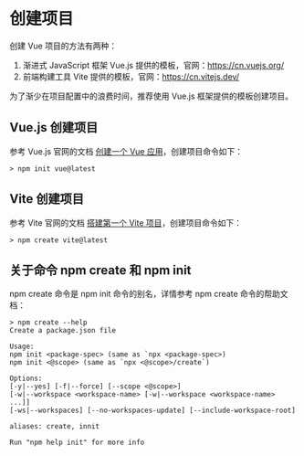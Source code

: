 # 创建项目

创建 Vue 项目的方法有两种：

1. 渐进式 JavaScript 框架 Vue.js 提供的模板，官网：https://cn.vuejs.org/
1. 前端构建工具 Vite 提供的模板，官网：https://cn.vitejs.dev/

为了渐少在项目配置中的浪费时间，推荐使用 Vue.js 框架提供的模板创建项目。

## Vue.js 创建项目

参考 Vue.js 官网的文档 [创建一个 Vue 应用](https://cn.vuejs.org/guide/quick-start.html#creating-a-vue-application)，创建项目命令如下：

```
> npm init vue@latest
```

## Vite 创建项目

参考 Vite 官网的文档 [搭建第一个 Vite 项目](https://cn.vitejs.dev/guide/)，创建项目命令如下：

```
> npm create vite@latest
```

## 关于命令 npm create 和 npm init
npm create 命令是 npm init 命令的别名，详情参考 npm create 命令的帮助文档：
```
> npm create --help
Create a package.json file

Usage:
npm init <package-spec> (same as `npx <package-spec>)
npm init <@scope> (same as `npx <@scope>/create`)

Options:
[-y|--yes] [-f|--force] [--scope <@scope>]
[-w|--workspace <workspace-name> [-w|--workspace <workspace-name> ...]]
[-ws|--workspaces] [--no-workspaces-update] [--include-workspace-root]

aliases: create, innit

Run "npm help init" for more info
```
